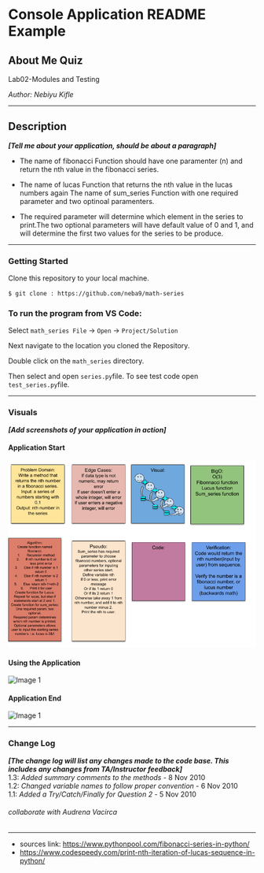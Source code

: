 # Console Application README Example

## About Me Quiz

Lab02-Modules and Testing 

*Author: Nebiyu Kifle*

----

## Description
***[Tell me about your application, should be about a paragraph]***
- The name of fibonacci Function should have one paramenter (n) and return the nth value in the fibonacci series.

- The name of lucas Function that returns the nth value in the lucas numbers again
The name of sum_series Function with one required parameter and two optinoal paramenters.
- The required parameter will determine which element in the series to print.The two optional parameters will have default value of 0 and 1, and will determine the first two values for the series to be produce.

---

### Getting Started
Clone this repository to your local machine.

```
$ git clone : https://github.com/neba9/math-series
```

### To run the program from VS Code:
Select ```math_series File``` -> ```Open``` -> ```Project/Solution```

Next navigate to the location you cloned the Repository.

Double click on the ```math_series``` directory.

Then select and open ```series.py```file.
To see test code open ```test_series.py```file.

---

### Visuals
***[Add screenshots of your application in action]***

#### Application Start
![whiteborad](./assets/math-series.png)
#### Using the Application
![Image 1](https://via.placeholder.com/750x500)
#### Application End
![Image 1](https://via.placeholder.com/750x500)

---

### Change Log
***[The change log will list any changes made to the code base. This includes any changes from TA/Instructor feedback]***  
1.3: *Added summary comments to the methods* - 8 Nov 2010  
1.2: *Changed variable names to follow proper convention* - 6 Nov 2010  
1.1: *Added a Try/Catch/Finally for Question 2* - 5 Nov 2010  

###### collaborate with Audrena Vacirca

------------------------------
- sources link: https://www.pythonpool.com/fibonacci-series-in-python/
- https://www.codespeedy.com/print-nth-iteration-of-lucas-sequence-in-python/